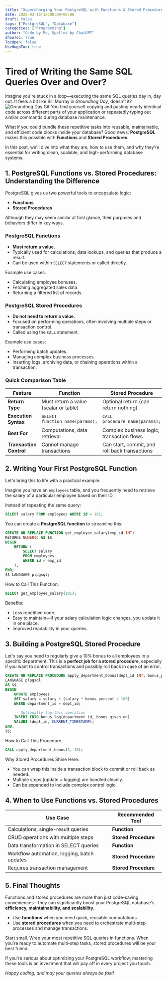```yaml
---
title: "Supercharging Your PostgreSQL with Functions & Stored Procedures"
date: 2025-03-15T12:00:00+00:00
draft: false
tags: ["PostgreSQL", "Database"]
categories: ["Programming"]
author: "Code by Me, Spelled by ChatGPT"
showToc: true
TocOpen: false
UseHugoToc: true
---
```


# Tired of Writing the Same SQL Queries Over and Over?

Imagine you're stuck in a loop—executing the same SQL queries day in, day out. It feels a bit like Bill Murray in *Groundhog Day*, doesn't it?
![Groundhog Day Gif](https://media0.giphy.com/media/v1.Y2lkPTc5MGI3NjExY2t2bWRoaTJqcGhweGJjajQ5eDdzbjRhcjQ1Z3lxOWhldDAzZG15ayZlcD12MV9pbnRlcm5hbF9naWZfYnlfaWQmY3Q9Zw/S9crjCfQXC78ST61iv/giphy.gif)
You find yourself copying and pasting nearly identical code across different parts of your application or repeatedly typing out similar commands during database maintenance.

What if you could bundle these repetitive tasks into reusable, maintainable, and efficient code blocks inside your database? Good news: **PostgreSQL** makes this possible with **Functions** and **Stored Procedures**.

In this post, we'll dive into what they are, how to use them, and why they're essential for writing clean, scalable, and high-performing database systems.

## 1. PostgreSQL Functions vs. Stored Procedures: Understanding the Difference

PostgreSQL gives us two powerful tools to encapsulate logic:

* **Functions**
* **Stored Procedures**

Although they may seem similar at first glance, their purposes and behaviors differ in key ways.

### PostgreSQL Functions

* **Must return a value.**
* Typically used for calculations, data lookups, and queries that produce a result.
* Can be used within `SELECT` statements or called directly.

Example use cases:
* Calculating employee bonuses.
* Fetching aggregated sales data.
* Returning a filtered list of records.

### PostgreSQL Stored Procedures

* **Do not need to return a value.**
* Focused on performing operations, often involving multiple steps or transaction control.
* Called using the `CALL` statement.

Example use cases:
* Performing batch updates.
* Managing complex business processes.
* Inserting logs, archiving data, or chaining operations within a transaction.

### Quick Comparison Table

| Feature | **Function** | **Stored Procedure** |
|---------|-------------|---------------------|
| **Return Type** | Must return a value (scalar or table) | Optional return (can return nothing) |
| **Execution Syntax** | `SELECT function_name(params);` | `CALL procedure_name(params);` |
| **Best For** | Computations, data retrieval | Complex business logic, transaction flows |
| **Transaction Control** | Cannot manage transactions | Can start, commit, and roll back transactions |

## 2. Writing Your First PostgreSQL Function

Let's bring this to life with a practical example.

Imagine you have an `employees` table, and you frequently need to retrieve the salary of a particular employee based on their ID.

Instead of repeating the same query:

```sql
SELECT salary FROM employees WHERE id = 101;
```

You can create a **PostgreSQL function** to streamline this:

```sql
CREATE OR REPLACE FUNCTION get_employee_salary(emp_id INT)
RETURNS NUMERIC AS $$
BEGIN
    RETURN (
        SELECT salary
        FROM employees
        WHERE id = emp_id
    );
END;
$$ LANGUAGE plpgsql;
```

How to Call This Function:

```sql
SELECT get_employee_salary(101);
```

Benefits:
* Less repetitive code.
* Easy to maintain—if your salary calculation logic changes, you update it in one place.
* Improved readability in your queries.

## 3. Building a PostgreSQL Stored Procedure

Let's say you need to regularly give a 10% bonus to all employees in a specific department. This is a **perfect job for a stored procedure**, especially if you want to control transactions and possibly roll back in case of an error.

```sql
CREATE OR REPLACE PROCEDURE apply_department_bonus(dept_id INT, bonus_percent NUMERIC)
LANGUAGE plpgsql
AS $$
BEGIN
    UPDATE employees
    SET salary = salary + (salary * bonus_percent / 100)
    WHERE department_id = dept_id;

    -- Optionally log this operation
    INSERT INTO bonus_log(department_id, bonus_given_on)
    VALUES (dept_id, CURRENT_TIMESTAMP);
END;
$$;
```

How to Call This Procedure:

```sql
CALL apply_department_bonus(3, 10);
```

Why Stored Procedures Shine Here:
* You can wrap this inside a transaction block to commit or roll back as needed.
* Multiple steps (update + logging) are handled cleanly.
* Can be expanded to include complex control logic.

## 4. When to Use Functions vs. Stored Procedures

| Use Case | Recommended Tool |
|----------|------------------|
| Calculations, single-result queries | **Function** |
| CRUD operations with multiple steps | **Stored Procedure** |
| Data transformation in SELECT queries | **Function** |
| Workflow automation, logging, batch updates | **Stored Procedure** |
| Requires transaction management | **Stored Procedure** |

## 5. Final Thoughts

Functions and stored procedures are more than just code-saving conveniences—they can significantly boost your PostgreSQL database's **efficiency, maintainability, and scalability**.

* Use **functions** when you need quick, reusable computations.
* Use **stored procedures** when you need to orchestrate multi-step processes and manage transactions.

Start small. Wrap your most repetitive SQL queries in functions. When you're ready to automate multi-step tasks, stored procedures will be your best friend.

If you're serious about optimizing your PostgreSQL workflow, mastering these tools is an investment that will pay off in every project you touch.

*Happy coding, and may your queries always be fast!*